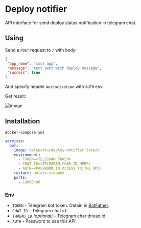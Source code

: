 # Deploy notifier
API interface for send deploy status notification in telegram chat. 

## Using

Send a `POST` request to `/` with body:
```json
{
 "app_name": "cool app",
 "message": "text sent with deploy message",
 "success": true
}
```
And specify header `Authorization` with `AUTH` env.

Get result:

![image](https://github.com/user-attachments/assets/875c4d9a-7bec-476a-935a-46e6813a5ef0)


## Installation

`docker-compose.yml`
```yml
services:
  bot:
    image: teleportx/deploy-notifier:latest
    environment:
      - TOKEN=<TELEGRAM_TOKEN>
      - CHAT_ID=<TELEGRAM_CHAR_ID_HERE>
      - AUTH=<PASSWORD_TO_ACCESS_TO_THE_API>
    restart: unless-stopped
    ports:
      - 19098:80
```

### Env
- `TOKEN` - Telegram bot token. Obtain in [BotFather](https://t.me/BotFather).
- `CHAT_ID` - Telegram chat id.
- `THREAD_ID` _(optional)_ - Telegram char thread id.
- `AUTH` - Password to use this API.
